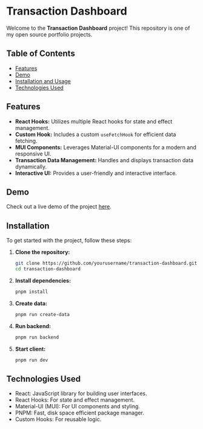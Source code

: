 # Transaction Dashboard

Welcome to the **Transaction Dashboard** project! This repository is one of my open source portfolio projects.

## Table of Contents

- [Features](#features)
- [Demo](#demo)
- [Installation and Usage](#installation)
- [Technologies Used](#technologies-used)

## Features

- **React Hooks:** Utilizes multiple React hooks for state and effect management.
- **Custom Hook:** Includes a custom `useFetchHook` for efficient data fetching.
- **MUI Components:** Leverages Material-UI components for a modern and responsive UI.
- **Transaction Data Management:** Handles and displays transaction data dynamically.
- **Interactive UI:** Provides a user-friendly and interactive interface.

## Demo

Check out a live demo of the project [here](#).

## Installation

To get started with the project, follow these steps:

1. **Clone the repository:**
   ```sh
   git clone https://github.com/yourusername/transaction-dashboard.git
   cd transaction-dashboard

2. **Install dependencies:**
   ```sh
   pnpm install

3. **Create data:**
   ```sh
   pnpm run create-data

4. **Run backend:**
   ```sh
   pnpm run backend

5. **Start client:**
   ```sh
   pnpm run dev

## Technologies Used

- React: JavaScript library for building user interfaces.
- React Hooks: For state and effect management.
- Material-UI (MUI): For UI components and styling.
- PNPM: Fast, disk space efficient package manager.
- Custom Hooks: For reusable logic.
